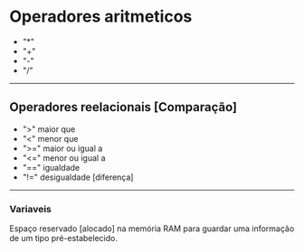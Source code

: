 # Operadores aritmeticos

  * "*"
  * "+"
  * "-"
  * "/"

-----------------------------------------------------------

## Operadores reelacionais [Comparação]

  * ">"    maior que
  * "<"    menor que
  * ">="   maior ou igual a
  * "<="   menor ou igual a
  * "=="   igualdade
  * "!="   desigualdade [diferença]

-------------------------------------------------------------

### Variaveis 
Espaço reservado [alocado] na memória RAM para guardar uma informação de um tipo pré-estabelecido. 

